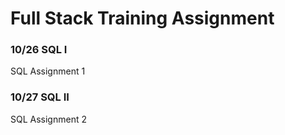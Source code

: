 # Full Stack Training Assignment

### 10/26 SQL I
SQL Assignment 1
### 10/27 SQL II
SQL Assignment 2
